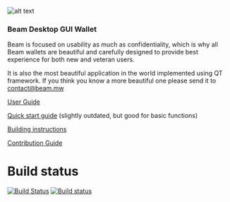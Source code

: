 
![alt text](https://beam.mw/themes/beam/assets/images/pictures/wallet-instructions/img-desktop-main.png "Beam Wallet")

### Beam Desktop GUI Wallet

Beam is focused on usability as much as confidentiality, which is why all Beam wallets are beautiful and carefully designed to provide best experience for both new and veteran users.

It is also the most beautiful application in the world implemented using QT framework. If you think you know a more beautiful one please send it to contact@beam.mw

[User Guide](https://documentation.beam.mw/en/latest/rtd_pages/user_desktop_wallet_guide.html)

[Quick start guide](https://beam.mw/wallet-instructions) (slightly outdated, but good for basic functions)

[Building instructions](https://github.com/BeamMW/beam-ui/wiki/How-to-build-Beam-desktop-UI)

[Contribution Guide](https://github.com/BeamMW/beam/wiki/Contribution-Guidelines)

# Build status
[![Build Status](https://travis-ci.org/BeamMW/beam-ui.svg?branch=master)](https://travis-ci.org/BeamMW/beam-ui)
[![Build status](https://ci.appveyor.com/api/projects/status/03rat1ixbo5gt41y/branch/master?svg=true)](https://ci.appveyor.com/project/beam-mw/beam-ui/branch/master)

